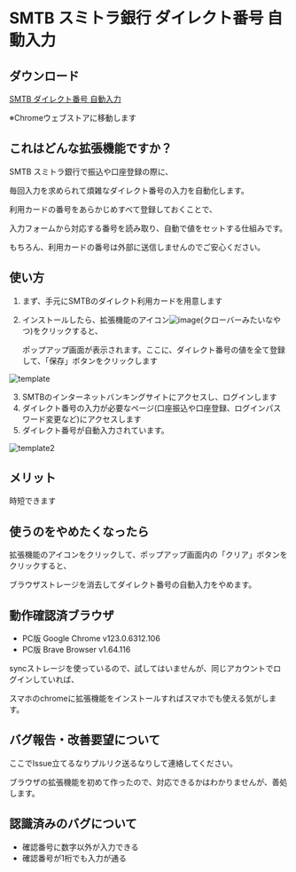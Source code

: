# SMTB スミトラ銀行 ダイレクト番号 自動入力

## ダウンロード

[SMTB ダイレクト番号 自動入力](https://chromewebstore.google.com/detail/smtb-%E3%83%80%E3%82%A4%E3%83%AC%E3%82%AF%E3%83%88%E7%95%AA%E5%8F%B7-%E8%87%AA%E5%8B%95%E5%85%A5%E5%8A%9B/ncjjdnpogbalpblpjljeflmlncihaadl)

※Chromeウェブストアに移動します

## これはどんな拡張機能ですか？

SMTB スミトラ銀行で振込や口座登録の際に、

毎回入力を求められて煩雑なダイレクト番号の入力を自動化します。

利用カードの番号をあらかじめすべて登録しておくことで、

入力フォームから対応する番号を読み取り、自動で値をセットする仕組みです。

もちろん、利用カードの番号は外部に送信しませんのでご安心ください。

## 使い方
1. まず、手元にSMTBのダイレクト利用カードを用意します
2. インストールしたら、拡張機能のアイコン![image](https://github.com/qwe0001/smtb_autofill/assets/47100388/c0d6da07-99eb-4ae5-b85b-420f90817b25)(クローバーみたいなやつ)をクリックすると、

   ポップアップ画面が表示されます。ここに、ダイレクト番号の値を全て登録して、「保存」ボタンをクリックします

![template](https://github.com/qwe0001/smtb_autofill/assets/47100388/2717e084-f921-4a1e-8650-2a127b612403)

3. SMTBのインターネットバンキングサイトにアクセスし、ログインします
4. ダイレクト番号の入力が必要なページ(口座振込や口座登録、ログインパスワード変更など)にアクセスします
5. ダイレクト番号が自動入力されています。

![template2](https://github.com/qwe0001/smtb_autofill/assets/47100388/4a8043f5-1b0c-42a5-a46b-eca6ded1f45e)

## メリット
時短できます

## 使うのをやめたくなったら
拡張機能のアイコンをクリックして、ポップアップ画面内の「クリア」ボタンをクリックすると、

ブラウザストレージを消去してダイレクト番号の自動入力をやめます。

## 動作確認済ブラウザ
* PC版 Google Chrome v123.0.6312.106
* PC版 Brave Browser v1.64.116

syncストレージを使っているので、試してはいませんが、同じアカウントでログインしていれば、

スマホのchromeに拡張機能をインストールすればスマホでも使える気がします。

## バグ報告・改善要望について
ここでIssue立てるなりプルリク送るなりして連絡してください。

ブラウザの拡張機能を初めて作ったので、対応できるかはわかりませんが、善処します。

## 認識済みのバグについて

* 確認番号に数字以外が入力できる
* 確認番号が1桁でも入力が通る
